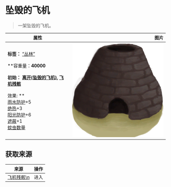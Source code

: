 # 坠毁的飞机  
> 一架坠毁的飞机。  
  
  属性  |   图片   
 ----  |  ----:   
 **标签：**	[“丛林”](tag_Jungle.md)<br><br>**容重量：**40000<br><br>**初始：**	[离开(坠毁的飞机)](PlaneCrashExit.md), [飞机残骸](PlaneCrash.md)<br><br>** 效果: **<br>[雨水防护](RainProtection.md)+5<br>[绝热](InsulationHeat.md)+3<br>[阳光防护](SunProtection.md)+6<br>[遮蔽](Sheltered.md)+1<br>[蚊虫数量](BugPopulation.md)  |  ![](Sprite/Kiln.png)   
  
## 获取来源  
来源  |  操作  
----  |  ----  
[飞机残骸\n](PlaneCrashEntrance.md)  |  进入  
